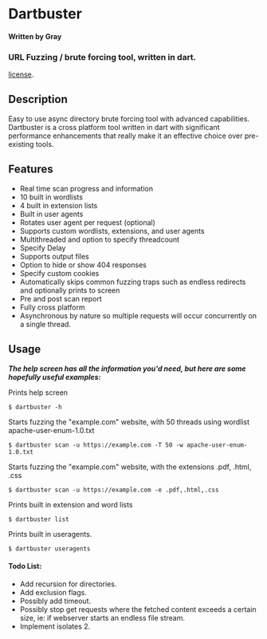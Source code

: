 # Dartbuster
#### Written by Gray
### URL Fuzzing / brute forcing tool, written in dart.
[license](https://github.com/dart-lang/stagehand/blob/master/LICENSE).

## Description
Easy to use async directory brute forcing tool with advanced capabilities. Dartbuster is a cross platform tool written in dart with significant performance enhancements that really make it an effective choice over pre-existing tools.

## Features
- Real time scan progress and information
- 10 built in wordlists
- 4 built in extension lists
- Built in user agents
- Rotates user agent per request (optional)
- Supports custom wordlists, extensions, and user agents
- Multithreaded and option to specify threadcount
- Specify Delay
- Supports output files
- Option to hide or show 404 responses
- Specify custom cookies
- Automatically skips common fuzzing traps such as endless redirects and optionally prints to screen
- Pre and post scan report
- Fully cross platform
- Asynchronous by nature so multiple requests will occur concurrently on a single thread.

## Usage
***The help screen has all the information you'd need, but here are some hopefully useful examples:***

Prints help screen

`$ dartbuster -h`

Starts fuzzing the "example.com" website, with 50 threads using wordlist apache-user-enum-1.0.txt

`$ dartbuster scan -u https://example.com -T 50 -w apache-user-enum-1.0.txt`

Starts fuzzing the "example.com" website, with the extensions .pdf, .html, .css

`$ dartbuster scan -u https://example.com -e .pdf,.html,.css`

Prints built in extension and word lists

`$ dartbuster list`

Prints built in useragents.

`$ dartbuster useragents`

#### Todo List:
- Add recursion for directories.
- Add exclusion flags.
- Possibly add timeout.
- Possibly stop get requests where the fetched content exceeds a certain size, ie: if webserver starts an endless file stream.
- Implement isolates 2.